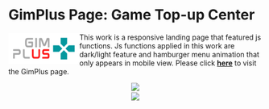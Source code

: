 # GimPlus Page: Game Top-up Center

<img src="gallery/gimplus-logo.png" align="left" width="141" height="61"> This work is a responsive landing page that featured js functions. Js functions applied in this work are dark/light feature and hamburger menu animation that only appears in mobile view. Please click **[here](https://ahmdrdo.github.io/gimplus/)** to visit the GimPlus page.

<p align="center">
  <img src="gallery/ezgif_preview_mobile.gif">
  <br>
  <img src="gallery/ezgif_preview_desktop.gif">
</p>
